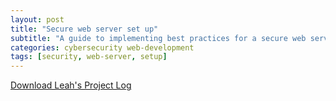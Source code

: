 ```yaml
---
layout: post
title: "Secure web server set up"
subtitle: "A guide to implementing best practices for a secure web server."
categories: cybersecurity web-development
tags: [security, web-server, setup]
---
```


[Download Leah's Project Log](https://github.com/Leah-nanjala/Leah-nanjala.github.io/blob/main/_posts/Leah_project_log.docx)

